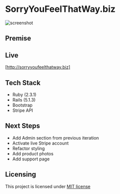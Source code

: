 # SorryYouFeelThatWay.biz

![screenshot](app/assets/images/sorry_screenthot.png)

## Premise

## Live

[http://sorryyoufeelthatway.biz]

## Tech Stack

* Ruby (2.3.1)
* Rails (5.1.3)
* Bootstrap
* Stripe API

## Next Steps

* Add Admin section from previous iteration 
* Activate live Stripe account
* Refactor styling
* Add product photos
* Add support page

## Licensing

This project is licensed under [MIT license](./LICENSE)
